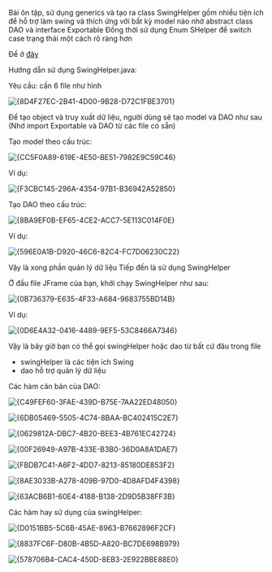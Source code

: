 Bài ôn tập, sử dụng generics và tạo ra class SwingHelper gồm nhiều tiện ích để hỗ trợ làm swing và thích ứng với bất kỳ model nào nhờ abstract class DAO và interface Exportable
Đồng thời sử dụng Enum SHelper để switch case trạng thái một cách rõ ràng hơn

Đề ở [đây](https://github.com/SilencedFrost/Java2-MOB1023/blob/main/OnTap/src/Resources/%C4%90%E1%BB%81%20%C3%B4n%20t%E1%BA%ADp%20thi%20.pdf)

Hướng dẫn sử dụng SwingHelper.java:

Yêu cầu: cần 6 file như hình

![{8D4F27EC-2B41-4D00-9B28-D72C1FBE3701}](https://github.com/user-attachments/assets/f4899972-cfc2-49d8-a965-30aee6000c39)

Để tạo object và truy xuất dữ liệu, người dùng sẽ tạo model và DAO như sau
(Nhớ import Exportable và DAO từ các file có sẵn)

Tạo model theo cấu trúc:

![{CC5F0A89-619E-4E50-BE51-7982E9C59C46}](https://github.com/user-attachments/assets/1163a57c-f44a-4bee-9b72-a69f8f384b18)

Ví dụ:

![{F3CBC145-296A-4354-97B1-B36942A52850}](https://github.com/user-attachments/assets/cf18d25f-d75b-4dd1-a996-6909adc1123f)

Tạo DAO theo cấu trúc:

![{8BA9EF0B-EF65-4CE2-ACC7-5E113C014F0E}](https://github.com/user-attachments/assets/bd2d9fd0-9a7b-454c-9aa6-23211cd7c71f)

Ví dụ:

![{596E0A1B-D920-46C6-82C4-FC7D06230C22}](https://github.com/user-attachments/assets/30b43c5a-92c3-4891-9733-2ad6deecafb3)

Vậy là xong phần quản lý dữ liệu
Tiếp đến là sử dụng SwingHelper

Ở đầu file JFrame của bạn, khởi chạy SwingHelper như sau:

![{0B736379-E635-4F33-A684-9683755BD14B}](https://github.com/user-attachments/assets/6d94321a-084a-471e-b5d9-2e05c3f638c2)

Ví dụ:

![{0D6E4A32-0416-4489-9EF5-53C8466A7346}](https://github.com/user-attachments/assets/6e706f4b-ea89-44c0-904d-55b4b89f0d5f)

Vậy là bây giờ bạn có thể gọi swingHelper hoặc dao từ bất cứ đâu trong file
- swingHelper là các tiện ích Swing
- dao hỗ trợ quản lý dữ liệu

Các hàm căn bản của DAO:

![{C49FEF60-3FAE-439D-B75E-7AA22ED48050}](https://github.com/user-attachments/assets/de43f324-594a-4869-a23b-cc71e07332c9)

![{6DB05469-5505-4C74-8BAA-BC402415C2E7}](https://github.com/user-attachments/assets/de1a5503-4e17-46f8-aa7c-ac2956863d53)

![{0629812A-DBC7-4B20-BEE3-4B761EC42724}](https://github.com/user-attachments/assets/cd466c3b-083c-4c35-bdec-1bf1e375c184)

![{00F26949-A97B-433E-B3B0-36D0A8A1DAE7}](https://github.com/user-attachments/assets/fd815a23-9f0b-4347-afeb-0e63c0b8d42e)

![{FBDB7C41-A6F2-4DD7-8213-85180DE853F2}](https://github.com/user-attachments/assets/f85c1373-2f7a-462a-b79b-a31b64b3dc21)

![{8AE3033B-A278-409B-97D0-4D8AFD4F4398}](https://github.com/user-attachments/assets/cb80e1b0-b740-4c10-aaeb-5aa4781e74f4)

![{63ACB6B1-60E4-4188-B138-2D9D5B38FF3B}](https://github.com/user-attachments/assets/1d9e60ed-5345-47a8-8643-068aa22aa3ca)

Các hàm hay sử dụng của swingHelper:

![{D0151BB5-5C6B-45AE-8963-B7662896F2CF}](https://github.com/user-attachments/assets/83f59614-da54-4ad5-8d6e-4c7cf1ae6748)

![{8837FC6F-D80B-4B5D-A820-BC7DE698B979}](https://github.com/user-attachments/assets/d23c8c11-d27d-4b79-beeb-bad86167aaec)

![{578706B4-CAC4-450D-8EB3-2E922BBE88E0}](https://github.com/user-attachments/assets/b8d71d45-dc56-40cc-961c-b3e573aab055)


